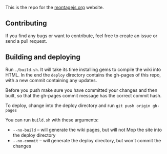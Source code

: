 This is the repo for the [montagejs.org](http://montagejs.org) website.

## Contributing
If you find any bugs or want to contribute, feel free to create an issue or send a pull request.

## Building and deploying

Run `./build.sh`. It will take its time installing gems to compile the wiki
into HTML. In the end the `deploy` directory contains the gh-pages of this
repo, with a new commit containing any updates.

Before you push make sure you have committed your changes and then built, so
that the gh-pages commit message has the correct commit hash.

To deploy, change into the deploy directory and run `git push origin gh-pages`

You can run `build.sh` with these arguments:

* `--no-build` – will generate the wiki pages, but will not Mop the site into the deploy directory
* `--no-commit` – will generate the deploy directory, but won't commit the changes

